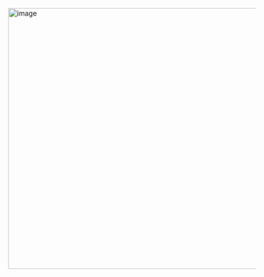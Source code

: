
<img width="937" height="532" alt="image" src="https://github.com/user-attachments/assets/ced2dc95-5e93-4061-98c3-27f15d385aa4" />
